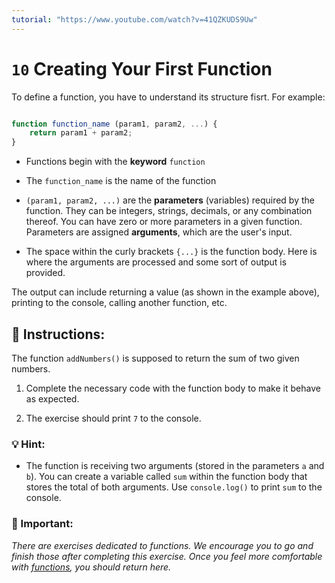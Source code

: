 ```yaml
---
tutorial: "https://www.youtube.com/watch?v=41QZKUDS9Uw"
---
```


# `10` Creating Your First Function

To  define a function, you have to understand its structure fisrt. For example:

```js

function function_name (param1, param2, ...) {
    return param1 + param2;
}
```
+ Functions begin with the **keyword** `function`

+ The `function_name` is the name of the function

+ `(param1, param2, ...)` are the **parameters** (variables) required by the function.  They can be integers, strings, decimals, or any combination thereof.  You can have zero or more parameters in a given function.  Parameters are assigned **arguments**, which are the user's input.

+ The space within the curly brackets `{...}` is the function body.  Here is where the arguments are processed and some sort of output is provided. 

The output can include returning a value (as shown in the example above), printing to the console, calling another function, etc.

## :pencil: Instructions:

The function `addNumbers()` is supposed to return the sum of two given numbers.

1. Complete the necessary code with the function body to make it behave as expected.

2. The exercise should print `7` to the console.

### 💡 Hint:

- The function is receiving two arguments (stored in the parameters `a` and `b`). You can create a variable called `sum` within the function body that stores the total of both arguments. Use `console.log()` to print `sum` to the console.

### :mag_right: Important:

*There are exercises dedicated to functions. We encourage you to go and finish those after completing this exercise. Once you feel more comfortable with [functions](https://github.com/4GeeksAcademy/javascript-functions-exercises-tutorial), you should return here.*
